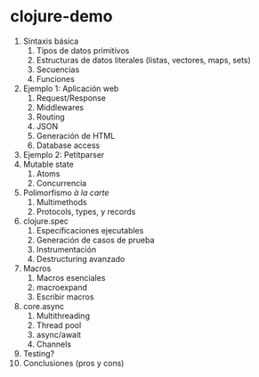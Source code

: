 # clojure-demo

1. Sintaxis básica
    1. Tipos de datos primitivos
    2. Estructuras de datos literales (listas, vectores, maps, sets)
    3. Secuencias
    4. Funciones
2. Ejemplo 1: Aplicación web
    1. Request/Response
    2. Middlewares
    3. Routing
    4. JSON
    5. Generación de HTML
    6. Database access
3. Ejemplo 2: Petitparser
4. Mutable state
    1. Atoms
    2. Concurrencia
5. Polimorfismo _à la carte_
    1. Multimethods
    2. Protocols, types, y records
6. clojure.spec
    1. Especificaciones ejecutables
    2. Generación de casos de prueba
    3. Instrumentación
    4. Destructuring avanzado
7. Macros
    1. Macros esenciales
    2. macroexpand
    3. Escribir macros
8. core.async
    1. Multithreading
    2. Thread pool
    3. async/await
    4. Channels
9. Testing?
10. Conclusiones (pros y cons)
